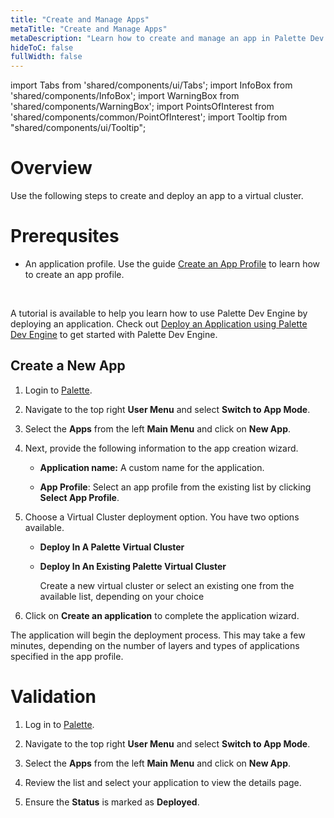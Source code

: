 ```yaml
---
title: "Create and Manage Apps"
metaTitle: "Create and Manage Apps"
metaDescription: "Learn how to create and manage an app in Palette Dev Engine."
hideToC: false
fullWidth: false
---
```


import Tabs from 'shared/components/ui/Tabs';
import InfoBox from 'shared/components/InfoBox';
import WarningBox from 'shared/components/WarningBox';
import PointsOfInterest from 'shared/components/common/PointOfInterest';
import Tooltip from "shared/components/ui/Tooltip";



# Overview

Use the following steps to create and deploy an app to a virtual cluster.


# Prerequsites 

- An application profile. Use the guide [Create an App Profile](/devx/app-profile/create-app-profile) to learn how to create an app profile.

<br />


  <InfoBox>

  A tutorial is available to help you learn how to use Palette Dev Engine by deploying an application. Check out [Deploy an Application using Palette Dev Engine](/devx/apps/deploy-app) to get started with Palette Dev Engine.

  </InfoBox>

## Create a New App


1. Login to [Palette](https://console.spectrocloud.com).



2. Navigate to the top right **User Menu** and select **Switch to App Mode**.



3. Select the **Apps** from the left **Main Menu** and click on **New App**.



4. Next, provide the following information to the app creation wizard.

    * **Application name:** A custom name for the application.

    * **App Profile**:  Select an app profile from the existing list by clicking **Select App Profile**.



5.  Choose a Virtual Cluster deployment option. You have two options available.

    - **Deploy In A Palette Virtual Cluster**

    - **Deploy In An Existing Palette Virtual Cluster**

      Create a new virtual cluster or select an existing one from the available list, depending on your choice 


6. Click on **Create an application** to complete the application wizard. 



The application will begin the deployment process. This may take a few minutes, depending on the number of layers and types of applications specified in the app profile.



# Validation

1. Log in to [Palette](https://console.spectrocloud.com).



2. Navigate to the top right **User Menu** and select **Switch to App Mode**.



3. Select the **Apps** from the left **Main Menu** and click on **New App**.



4. Review the list and select your application to view the details page.


5. Ensure the **Status** is marked as **Deployed**.
